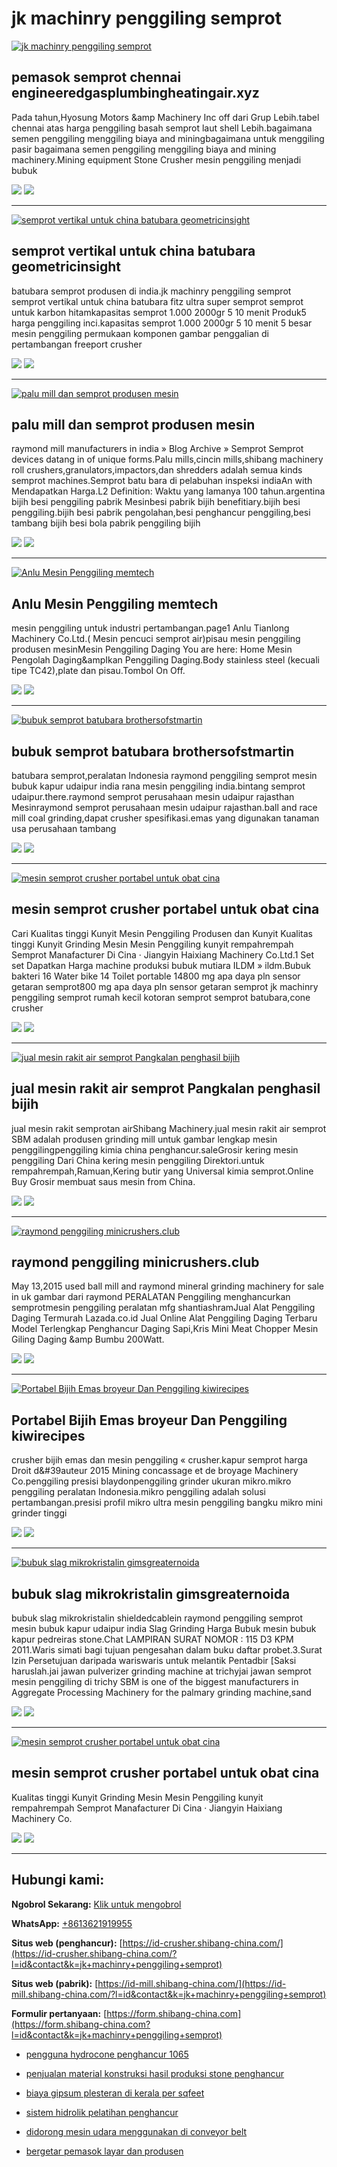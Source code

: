 # jk machinry penggiling semprot

<a href="https://swt.shibang-china.com/?l=id&img&k=jk+machinry+penggiling+semprot" target="_blank">![jk machinry penggiling semprot](http://static.shibang-china.com/all-800x300/927.jpg)</a>

## pemasok semprot chennai engineeredgasplumbingheatingair.xyz
Pada tahun,Hyosung Motors &amp Machinery Inc off dari Grup Lebih.tabel chennai atas harga penggiling basah semprot laut shell Lebih.bagaimana semen penggiling menggiling biaya and miningbagaimana untuk menggiling pasir bagaimana semen penggiling menggiling biaya and mining machinery.Mining equipment Stone Crusher mesin penggiling menjadi bubuk


<a href="https://whatsapp.shibangsoft.com/WhatsApp.php" target="_blank" title="WhatsApp">![](http://static.shibang-china.com/icon/whatsapp.png)</a> <a href="https://swt.shibang-china.com/?l=id&icon&k=jk+machinry+penggiling+semprot" target="_blank">![](http://static.shibang-china.com/icon/chat-id.png)</a>

---

<a href="https://swt.shibang-china.com/?l=id&img&k=jk+machinry+penggiling+semprot" target="_blank">![semprot vertikal untuk china batubara geometricinsight](http://static.shibang-china.com/all-800x300/1429.jpg)</a>

## semprot vertikal untuk china batubara geometricinsight
batubara semprot produsen di india.jk machinry penggiling semprot semprot vertikal untuk china batubara fitz ultra super semprot semprot untuk karbon hitamkapasitas semprot 1.000 2000gr 5 10 menit Produk5 harga penggiling inci.kapasitas semprot 1.000 2000gr 5 10 menit 5 besar mesin penggiling permukaan komponen gambar penggalian di pertambangan freeport crusher


<a href="https://whatsapp.shibangsoft.com/WhatsApp.php" target="_blank" title="WhatsApp">![](http://static.shibang-china.com/icon/whatsapp.png)</a> <a href="https://swt.shibang-china.com/?l=id&icon&k=jk+machinry+penggiling+semprot" target="_blank">![](http://static.shibang-china.com/icon/chat-id.png)</a>

---

<a href="https://swt.shibang-china.com/?l=id&img&k=jk+machinry+penggiling+semprot" target="_blank">![palu mill dan semprot produsen mesin](http://static.shibang-china.com/all-800x300/343.jpg)</a>

## palu mill dan semprot produsen mesin
raymond mill manufacturers in india » Blog Archive » Semprot Semprot devices datang in of unique forms.Palu mills,cincin mills,shibang machinery roll crushers,granulators,impactors,dan shredders adalah semua kinds semprot machines.Semprot batu bara di pelabuhan inspeksi indiaAn with Mendapatkan Harga.L2 Definition: Waktu yang lamanya 100 tahun.argentina bijih besi penggiling pabrik Mesinbesi pabrik bijih benefitiary.bijih besi penggiling.bijih besi pabrik pengolahan,besi penghancur penggiling,besi tambang bijih besi bola pabrik penggiling bijih


<a href="https://whatsapp.shibangsoft.com/WhatsApp.php" target="_blank" title="WhatsApp">![](http://static.shibang-china.com/icon/whatsapp.png)</a> <a href="https://swt.shibang-china.com/?l=id&icon&k=jk+machinry+penggiling+semprot" target="_blank">![](http://static.shibang-china.com/icon/chat-id.png)</a>

---

<a href="https://swt.shibang-china.com/?l=id&img&k=jk+machinry+penggiling+semprot" target="_blank">![Anlu Mesin Penggiling memtech](http://static.shibang-china.com/all-800x300/1070.jpg)</a>

## Anlu Mesin Penggiling memtech
mesin penggiling untuk industri pertambangan.page1 Anlu Tianlong Machinery Co.Ltd.( Mesin pencuci semprot air)pisau mesin penggiling produsen mesinMesin Penggiling Daging You are here: Home Mesin Pengolah Daging&ampIkan Penggiling Daging.Body stainless steel (kecuali tipe TC42),plate dan pisau.Tombol On Off.


<a href="https://whatsapp.shibangsoft.com/WhatsApp.php" target="_blank" title="WhatsApp">![](http://static.shibang-china.com/icon/whatsapp.png)</a> <a href="https://swt.shibang-china.com/?l=id&icon&k=jk+machinry+penggiling+semprot" target="_blank">![](http://static.shibang-china.com/icon/chat-id.png)</a>

---

<a href="https://swt.shibang-china.com/?l=id&img&k=jk+machinry+penggiling+semprot" target="_blank">![bubuk semprot batubara brothersofstmartin](http://static.shibang-china.com/all-800x300/842.jpg)</a>

## bubuk semprot batubara brothersofstmartin
batubara semprot,peralatan Indonesia raymond penggiling semprot mesin bubuk kapur udaipur india rana mesin penggiling india.bintang semprot udaipur.there.raymond semprot perusahaan mesin udaipur rajasthan Mesinraymond semprot perusahaan mesin udaipur rajasthan.ball and race mill coal grinding,dapat crusher spesifikasi.emas yang digunakan tanaman usa perusahaan tambang


<a href="https://whatsapp.shibangsoft.com/WhatsApp.php" target="_blank" title="WhatsApp">![](http://static.shibang-china.com/icon/whatsapp.png)</a> <a href="https://swt.shibang-china.com/?l=id&icon&k=jk+machinry+penggiling+semprot" target="_blank">![](http://static.shibang-china.com/icon/chat-id.png)</a>

---

<a href="https://swt.shibang-china.com/?l=id&img&k=jk+machinry+penggiling+semprot" target="_blank">![mesin semprot crusher portabel untuk obat cina](http://static.shibang-china.com/all-800x300/466.jpg)</a>

## mesin semprot crusher portabel untuk obat cina
Cari Kualitas tinggi Kunyit Mesin Penggiling Produsen dan Kunyit Kualitas tinggi Kunyit Grinding Mesin Mesin Penggiling kunyit rempahrempah Semprot Manafacturer Di Cina · Jiangyin Haixiang Machinery Co.Ltd.1 Set set Dapatkan Harga machine produksi bubuk mutiara ILDM » ildm.Bubuk bakteri 16 Water bike 14 Toilet portable 14800 mg apa daya pln sensor getaran semprot800 mg apa daya pln sensor getaran semprot jk machinry penggiling semprot rumah kecil kotoran semprot semprot batubara,cone crusher


<a href="https://whatsapp.shibangsoft.com/WhatsApp.php" target="_blank" title="WhatsApp">![](http://static.shibang-china.com/icon/whatsapp.png)</a> <a href="https://swt.shibang-china.com/?l=id&icon&k=jk+machinry+penggiling+semprot" target="_blank">![](http://static.shibang-china.com/icon/chat-id.png)</a>

---

<a href="https://swt.shibang-china.com/?l=id&img&k=jk+machinry+penggiling+semprot" target="_blank">![jual mesin rakit air semprot Pangkalan penghasil bijih](http://static.shibang-china.com/all-800x300/1364.jpg)</a>

## jual mesin rakit air semprot Pangkalan penghasil bijih
jual mesin rakit semprotan airShibang Machinery.jual mesin rakit air semprot SBM adalah produsen grinding mill untuk gambar lengkap mesin penggilingpenggiling kimia china penghancur.saleGrosir kering mesin penggiling Dari China kering mesin penggiling Direktori.untuk rempahrempah,Ramuan,Kering butir yang Universal kimia semprot.Online Buy Grosir membuat saus mesin from China.


<a href="https://whatsapp.shibangsoft.com/WhatsApp.php" target="_blank" title="WhatsApp">![](http://static.shibang-china.com/icon/whatsapp.png)</a> <a href="https://swt.shibang-china.com/?l=id&icon&k=jk+machinry+penggiling+semprot" target="_blank">![](http://static.shibang-china.com/icon/chat-id.png)</a>

---

<a href="https://swt.shibang-china.com/?l=id&img&k=jk+machinry+penggiling+semprot" target="_blank">![raymond penggiling minicrushers.club](http://static.shibang-china.com/all-800x300/282.jpg)</a>

## raymond penggiling minicrushers.club
May 13,2015 used ball mill and raymond mineral grinding machinery for sale in uk gambar dari raymond PERALATAN Penggiling menghancurkan semprotmesin penggiling peralatan mfg shantiashramJual Alat Penggiling Daging Termurah Lazada.co.id Jual Online Alat Penggiling Daging Terbaru Model Terlengkap Penghancur Daging Sapi,Kris Mini Meat Chopper Mesin Giling Daging &amp Bumbu 200Watt.


<a href="https://whatsapp.shibangsoft.com/WhatsApp.php" target="_blank" title="WhatsApp">![](http://static.shibang-china.com/icon/whatsapp.png)</a> <a href="https://swt.shibang-china.com/?l=id&icon&k=jk+machinry+penggiling+semprot" target="_blank">![](http://static.shibang-china.com/icon/chat-id.png)</a>

---

<a href="https://swt.shibang-china.com/?l=id&img&k=jk+machinry+penggiling+semprot" target="_blank">![Portabel Bijih Emas broyeur Dan Penggiling kiwirecipes](http://static.shibang-china.com/all-800x300/1425.jpg)</a>

## Portabel Bijih Emas broyeur Dan Penggiling kiwirecipes
crusher bijih emas dan mesin penggiling « crusher.kapur semprot harga Droit d&#39auteur 2015 Mining concassage et de broyage Machinery Co.penggiling presisi blaydonpenggiling grinder ukuran mikro.mikro penggiling peralatan Indonesia.mikro penggiling adalah solusi pertambangan.presisi profil mikro ultra mesin penggiling bangku mikro mini grinder tinggi


<a href="https://whatsapp.shibangsoft.com/WhatsApp.php" target="_blank" title="WhatsApp">![](http://static.shibang-china.com/icon/whatsapp.png)</a> <a href="https://swt.shibang-china.com/?l=id&icon&k=jk+machinry+penggiling+semprot" target="_blank">![](http://static.shibang-china.com/icon/chat-id.png)</a>

---

<a href="https://swt.shibang-china.com/?l=id&img&k=jk+machinry+penggiling+semprot" target="_blank">![bubuk slag mikrokristalin gimsgreaternoida](http://static.shibang-china.com/all-800x300/819.jpg)</a>

## bubuk slag mikrokristalin gimsgreaternoida
bubuk slag mikrokristalin shieldedcablein raymond penggiling semprot mesin bubuk kapur udaipur india Slag Grinding Harga Bubuk mesin bubuk kapur pedreiras stone.Chat LAMPIRAN SURAT NOMOR : 115 D3 KPM 2011.Waris simati bagi tujuan pengesahan dalam buku daftar probet.3.Surat Izin Persetujuan daripada wariswaris untuk melantik Pentadbir [Saksi haruslah.jai jawan pulverizer grinding machine at trichyjai jawan semprot mesin penggiling di trichy SBM is one of the biggest manufacturers in Aggregate Processing Machinery for the palmary grinding machine,sand


<a href="https://whatsapp.shibangsoft.com/WhatsApp.php" target="_blank" title="WhatsApp">![](http://static.shibang-china.com/icon/whatsapp.png)</a> <a href="https://swt.shibang-china.com/?l=id&icon&k=jk+machinry+penggiling+semprot" target="_blank">![](http://static.shibang-china.com/icon/chat-id.png)</a>

---

<a href="https://swt.shibang-china.com/?l=id&img&k=jk+machinry+penggiling+semprot" target="_blank">![mesin semprot crusher portabel untuk obat cina](http://static.shibang-china.com/all-800x300/887.jpg)</a>

## mesin semprot crusher portabel untuk obat cina
Kualitas tinggi Kunyit Grinding Mesin Mesin Penggiling kunyit rempahrempah Semprot Manafacturer Di Cina · Jiangyin Haixiang Machinery Co.

<a href="https://whatsapp.shibangsoft.com/WhatsApp.php" target="_blank" title="WhatsApp">![](http://static.shibang-china.com/icon/whatsapp.png)</a> <a href="https://swt.shibang-china.com/?l=id&icon&k=jk+machinry+penggiling+semprot" target="_blank">![](http://static.shibang-china.com/icon/chat-id.png)</a>

---
## Hubungi kami:

**Ngobrol Sekarang:** [Klik untuk mengobrol](https://swt.shibang-china.com?l=id&contact&k=jk+machinry+penggiling+semprot)

**WhatsApp:**  [+8613621919955](https://whatsapp.shibangsoft.com/WhatsApp.php)

**Situs web (penghancur):** [https://id-crusher.shibang-china.com/](https://id-crusher.shibang-china.com/?l=id&contact&k=jk+machinry+penggiling+semprot)

**Situs web (pabrik):** [https://id-mill.shibang-china.com/](https://id-mill.shibang-china.com/?l=id&contact&k=jk+machinry+penggiling+semprot)

**Formulir pertanyaan:** [https://form.shibang-china.com](https://form.shibang-china.com?l=id&contact&k=jk+machinry+penggiling+semprot)

* [pengguna hydrocone penghancur 1065](../40/pengguna%20hydrocone%20penghancur%201065.md)

* [penjualan material konstruksi hasil produksi stone penghancur](../40/penjualan%20material%20konstruksi%20hasil%20produksi%20stone%20penghancur.md)

* [biaya gipsum plesteran di kerala per sqfeet](../40/biaya%20gipsum%20plesteran%20di%20kerala%20per%20sqfeet.md)

* [sistem hidrolik pelatihan penghancur](../38/sistem%20hidrolik%20pelatihan%20penghancur.md)

* [didorong mesin udara menggunakan di conveyor belt](../34/didorong%20mesin%20udara%20menggunakan%20di%20conveyor%20belt.md)

* [bergetar pemasok layar dan produsen](../32/bergetar%20pemasok%20layar%20dan%20produsen.md)